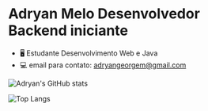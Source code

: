 # Adryan Melo Desenvolvedor Backend iniciante
- 🖥 Estudante Desenvolvimento Web e Java
- 💻 email para contato: adryangeorgem@gmail.com




![Adryan's GitHub stats](https://github-readme-stats.vercel.app/api?username=geor-dev)

![Top Langs](https://github-readme-stats.vercel.app/api/top-langs/?username=geor-dev)



